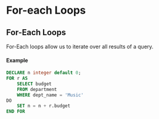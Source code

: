 # For-each Loops
## For-Each Loops
For-Each loops allow us to iterate over all results of a query.

#### Example
```SQL
DECLARE n integer default 0;
FOR r AS
	SELECT budget
	FROM department
	WHERE dept_name = 'Music'
DO
	SET n = n + r.budget
END FOR
```
